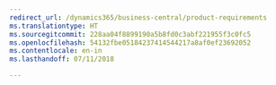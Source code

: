 ```yaml
---
redirect_url: /dynamics365/business-central/product-requirements
ms.translationtype: HT
ms.sourcegitcommit: 228aa04f8899190a5b8fd0c3abf221955f3c0fc5
ms.openlocfilehash: 54132fbe05184237414544217a8af0ef23692052
ms.contentlocale: en-in
ms.lasthandoff: 07/11/2018

---
```


